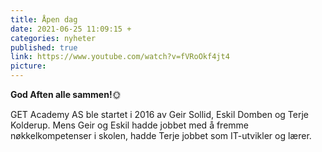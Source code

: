 ```yaml
---
title: Åpen dag
date: 2021-06-25 11:09:15 +
categories: nyheter
published: true
link: https://www.youtube.com/watch?v=fVRoOkf4jt4
picture: 
---
```


**God Aften alle sammen!**🌞

GET Academy AS ble startet i 2016 av Geir Sollid, Eskil Domben og Terje Kolderup. Mens Geir og Eskil hadde jobbet med å fremme nøkkelkompetenser i skolen, hadde Terje jobbet som IT-utvikler og lærer.